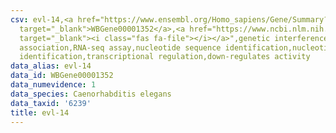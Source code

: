 ```yaml
---
csv: evl-14,<a href="https://www.ensembl.org/Homo_sapiens/Gene/Summary?db=core;g=WBGene00001352"
  target="_blank">WBGene00001352</a>,<a href="https://www.ncbi.nlm.nih.gov/pubmed/27496166"
  target="_blank"><i class="fas fa-file"></i></a>",genetic interference,functional
  association,RNA-seq assay,nucleotide sequence identification,nucleotide sequence
  identification,transcriptional regulation,down-regulates activity
data_alias: evl-14
data_id: WBGene00001352
data_numevidence: 1
data_species: Caenorhabditis elegans
data_taxid: '6239'
title: evl-14
---
```

